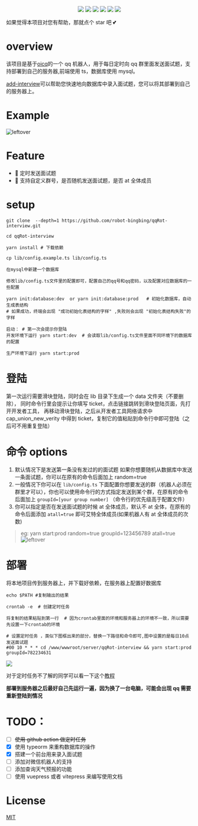<div align="center">
<img src="https://api.leftover.cn/api/last-updated/shields?owner=robot-bingbing&repo=qqRot-interview"/>
<img src="https://img.shields.io/github/license/robot-bingbing/qqRot-interview"/>
<img src="https://img.shields.io/github/package-json/v/robot-bingbing/qqRot-interview"/>
<img src="https://img.shields.io/badge/language-typescript-blue"/>
<img src="https://img.shields.io/badge/database-mysql-%230074a3"/>
<img src="https://visitor-badge.glitch.me/badge?page_id=robot-bingbing.qqRot-interview"/>
</div>

如果觉得本项目对您有帮助，那就点个 star 吧 💕

# overview

该项目是基于[oicq](https://github.com/takayama-lily/oicq)的一个 qq 机器人，用于每日定时向 qq 群里面发送面试题，支持部署到自己的服务器,前端使用 ts，数据库使用 mysql。

[add-interview](https://github.com/robot-bingbing/add-interview)可以帮助您快速地向数据库中录入面试题，您可以将其部署到自己的服务器上。

# Example

![leftover](https://leftover-md.oss-cn-guangzhou.aliyuncs.com/img-md/20220925172408-2022-09-25.png)

# Feature

- :rocket: 定时发送面试题
- :tada: 支持自定义群号，是否随机发送面试题，是否 at 全体成员

# setup

```shell
git clone  --depth=1 https://github.com/robot-bingbing/qqRot-interview.git

cd qqRot-interview

yarn install # 下载依赖

cp lib/config.example.ts lib/config.ts

在mysql中新建一个数据库

修改lib/config.ts文件里的配置即可，配置自己的qq号和qq密码，以及配置对应数据库的一些配置

yarn init:database:dev  or yarn init:database:prod   # 初始化数据库，自动生成表结构
# 如果成功，终端会出现 "成功初始化表结构的字样" ,失败则会出现 "初始化表结构失败"的字样

启动： # 第一次会提示你登陆
开发环境下运行 yarn start:dev  # 会读取lib/config.ts文件里面不同环境下的数据库的配置

生产环境下运行 yarn start:prod
```

# 登陆

第一次运行需要滑块登陆，同时会在 lib 目录下生成一个 data 文件夹（不要删除），
同时命令行里会提示让你填写 ticket，点击链接跳转到滑块登陆页面，先打开开发者工具，
再移动滑块登陆，之后从开发者工具网络请求中 cap_union_new_verity 中得到 ticket，复制它的值粘贴到命令行中即可登陆（之后可不用重复登陆）

# 命令 options

1. 默认情况下是发送第一条没有发过的的面试题
   如果你想要随机从数据库中发送一条面试题，你可以在原有的命令后面加上 random=true
2. 一般情况下你可以在 `lib/config.ts` 下面配置你想要发送的群（机器人必须在群里才可以），你也可以使用命令行的方式指定发送到某个群，在原有的命令后面加上 `groupId=[your group number]` （命令行的优先级高于配置文件）
3. 你可以指定是否在发送面试题的时候 at 全体成员，默认不 at 全体，在原有的命令后面添加 `atall=true` 即可艾特全体成员(如果机器人有 at 全体成员的次数)

> eg: yarn start:prod random=true groupId=123456789 atall=true
> ![leftover](https://leftover-md.oss-cn-guangzhou.aliyuncs.com/img-md/20220926235806-2022-09-26.png)

# 部署

将本地项目传到服务器上，并下载好依赖，在服务器上配置好数据库

```shell
echo $PATH #复制输出的结果

crontab -e  # 创建定时任务

将复制的结果粘贴到第一行  # 因为crontab里面的环境和服务器上的环境不一致，所以需要先设置一下crontab的环境

# 设置定时任务 ，类似下图框出来的部分，替换一下路径和命令即可,图中设置的是每日10点发送面试题
#00 10 * * * cd /www/wwwroot/server/qqRot-interview && yarn start:prod  groupId=782234631
```

<img src="https://leftover-md.oss-cn-guangzhou.aliyuncs.com/img-md/20220916231710-2022-09-16.png"/>

对于定时任务不了解的同学可以看一下这个[教程](https://www.cnblogs.com/colinliu/p/crontab.html)

**部署到服务器之后最好自己先运行一遍，因为换了一台电脑，可能会出现 qq 需要重新登陆到情况**

# TODO：

- [ ] ~~使用 github action 做定时任务~~
- [x] 使用 typeorm 来重构数据库的操作
- [x] 搭建一个前台用来录入面试题
- [ ] 添加对微信机器人的支持
- [ ] 添加查询天气预报的功能
- [ ] 使用 vuepress 或者 vitepress 来编写使用文档

# License

[MIT](https://github.com/robot-bingbing/qqRot-interview/blob/main/LICENSE)
